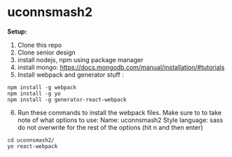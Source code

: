 # uconnsmash2

**Setup:**

1. Clone this repo
2. Clone senior design
3. install nodejs, npm using package manager
4. install mongo: https://docs.mongodb.com/manual/installation/#tutorials
5. Install webpack and generator stuff :

```
npm install -g webpack
npm install -g yo
npm install -g generator-react-webpack

```

6. Run these commands to install the webpack files. Make sure to to take note of what options to use:
Name: uconnsmash2
Style language: sass
do not overwrite for the rest of the options (hit n and then enter)

```
cd uconnsmash2/
yo react-webpack
```


